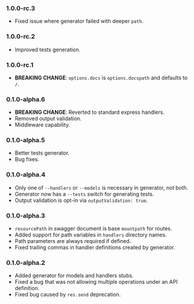 ### 1.0.0-rc.3

* Fixed issue where generator failed with deeper `path`.

### 1.0.0-rc.2

* Improved tests generation.

### 1.0.0-rc.1

* __BREAKING CHANGE__: `options.docs` is `options.docspath` and defaults to `/`.

### 0.1.0-alpha.6

* __BREAKING CHANGE__: Reverted to standard express handlers.
* Removed output validation.
* Middleware capability.

### 0.1.0-alpha.5

* Better tests generator.
* Bug fixes.

### 0.1.0-alpha.4

* Only one of `--handlers` or `--models` is necessary in generator, not both.
* Generator now has a `--tests` switch for generating tests.
* Output validation is opt-in via `outputValidation: true`.

### 0.1.0-alpha.3

* `resourcePath` in swagger document is base `mountpath` for routes.
* Added support for path variables in `handlers` directory names.
* Path parameters are always required if defined.
* Fixed trailing commas in handler definitions created by generator.

### 0.1.0-alpha.2

* Added generator for models and handlers stubs.
* Fixed a bug that was not allowing multiple operations under an API definition.
* Fixed bug caused by `res.send` deprecation.

